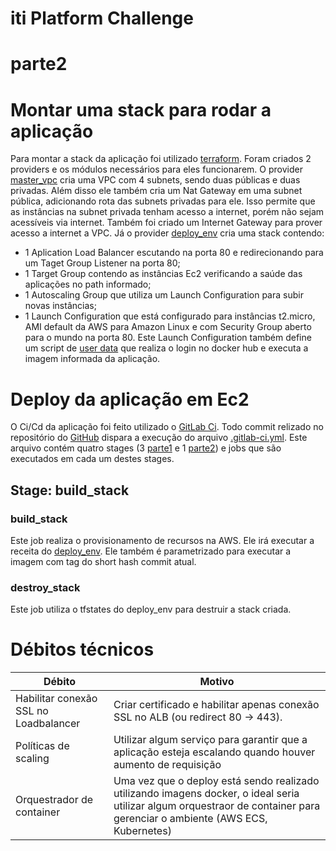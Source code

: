 # iti Platform Challenge

# parte2

# Montar uma stack para rodar a aplicação
Para montar a stack da aplicação foi utilizado [terraform](https://www.terraform.io/). Foram criados 2 providers e os 
módulos necessários para eles funcionarem. 
O provider [master_vpc](terraform/providers/aws/stacks/master_vpc) cria uma VPC com 4 subnets, sendo duas públicas e 
duas privadas. Além disso ele também cria um Nat Gateway em uma subnet pública, adicionando rota das subnets privadas
para ele. Isso permite que as instâncias na subnet privada tenham acesso a internet, porém não sejam acessíveis via 
internet. Também foi criado um Internet Gateway para prover acesso a internet a VPC.
Já o provider [deploy_env](terraform/providers/aws/stacks/deploy_env) cria uma stack contendo: 
- 1 Aplication Load Balancer escutando na porta 80 e redirecionando para um Taget Group Listener na porta 80;
- 1 Target Group contendo as instâncias Ec2 verificando a saúde das aplicações no path informado;
- 1 Autoscaling Group que utiliza um Launch Configuration para subir novas instâncias;
- 1 Launch Configuration que está configurado para instâncias t2.micro, AMI default da AWS para Amazon Linux e com
Security Group aberto para o mundo na porta 80. Este Launch Configuration também define um script de [user data](terraform/modules/aws/launch_configuration/setup.tpl)
que realiza o login no docker hub e executa a imagem informada da aplicação. 

# Deploy da aplicação em Ec2
O Ci/Cd da aplicação foi feito utilizado o [GitLab Ci](https://docs.gitlab.com/ee/ci/). Todo commit relizado no repositório
do [GitHub](https://github.com/victoramsantos/plataform-challenge/) dispara a execução do arquivo [.gitlab-ci.yml](../.gitlab-ci.yml).
Este arquivo contém quatro stages (3 [parte1](../parte1) e 1 [parte2](../parte2)) e jobs que são executados em cada um destes stages.

## Stage: build_stack
### build_stack
Este job realiza o provisionamento de recursos na AWS. Ele irá executar a receita do [deploy_env](terraform/providers/aws/stacks/deploy_env).
Ele também é parametrizado para executar a imagem com tag do short hash commit atual.

### destroy_stack
Este job utiliza o tfstates do deploy_env para destruir a stack criada.


# Débitos técnicos
Débito | Motivo
------------ | -------------
Habilitar conexão SSL no Loadbalancer | Criar certificado e habilitar apenas conexão SSL no ALB (ou redirect 80 -> 443).
Políticas de scaling | Utilizar algum serviço para garantir que a aplicação esteja escalando quando houver aumento de requisição
Orquestrador de container | Uma vez que o deploy está sendo realizado utilizando imagens docker, o ideal seria utilizar algum orquestraor de container para gerenciar o ambiente (AWS ECS, Kubernetes)